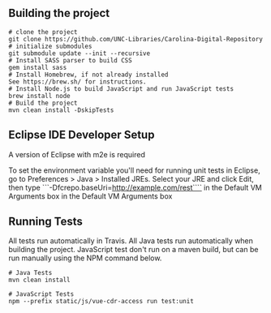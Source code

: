 Building the project
---------------------
```
# clone the project
git clone https://github.com/UNC-Libraries/Carolina-Digital-Repository
# initialize submodules
git submodule update --init --recursive
# Install SASS parser to build CSS
gem install sass
# Install Homebrew, if not already installed
See https://brew.sh/ for instructions.
# Install Node.js to build JavaScript and run JavaScript tests
brew install node
# Build the project
mvn clean install -DskipTests
```

Eclipse IDE Developer Setup
---------------------------
A version of Eclipse with m2e is required

To set the environment variable you'll need for running unit tests in Eclipse, go to Preferences > Java > Installed JREs. Select your JRE and click Edit, then type  ```-Dfcrepo.baseUri=http://example.com/rest```` in the Default VM Arguments box in the Default VM Arguments box

Running Tests
-------------

All tests run automatically in Travis.
All Java tests run automatically when building the project.
JavaScript test don't run on a maven build, but can be run manually using the NPM command below.

```
# Java Tests
mvn clean install

# JavaScript Tests
npm --prefix static/js/vue-cdr-access run test:unit
```
